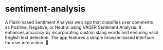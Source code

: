 # sentiment-analysis
A Flask-based Sentiment Analysis web app that classifies user comments as Positive, Negative, or Neutral using VADER Sentiment Analysis. It enhances accuracy by incorporating custom slang words and ensuring valid English text detection. The app features a simple browser-based interface for user interaction. 🚀
